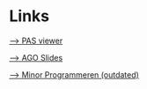 # Links

[--> PAS viewer](https://thijsschouten.github.io/pas.html)

[--> AGO Slides](https://thijsschouten.github.io/slides.html)

[--> Minor Programmeren (outdated)](https://thijsschouten.github.io/mprog.html)
